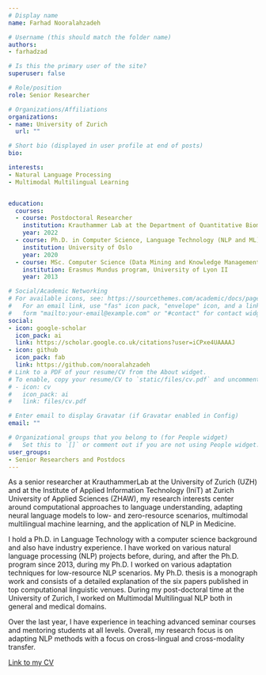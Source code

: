 ```yaml
---
# Display name
name: Farhad Nooralahzadeh

# Username (this should match the folder name)
authors:
- farhadzad

# Is this the primary user of the site?
superuser: false

# Role/position
role: Senior Researcher

# Organizations/Affiliations
organizations:
- name: University of Zurich
  url: ""

# Short bio (displayed in user profile at end of posts)
bio: 

interests:
- Natural Language Processing
- Multimodal Multilingual Learning


education:
  courses:
  - course: Postdoctoral Researcher
    institution: Krauthammer Lab at the Department of Quantitative Biomedicine (USZ-UZH) and Department of Computational Linguistics (UZH)
    year: 2022
  - course: Ph.D. in Computer Science, Language Technology (NLP and ML)
    institution: University of Oslo
    year: 2020
  - course: MSc. Computer Science (Data Mining and Knowledge Management)
    institution: Erasmus Mundus program, University of Lyon II
    year: 2013

# Social/Academic Networking
# For available icons, see: https://sourcethemes.com/academic/docs/page-builder/#icons
#   For an email link, use "fas" icon pack, "envelope" icon, and a link in the
#   form "mailto:your-email@example.com" or "#contact" for contact widget.
social:
- icon: google-scholar
  icon_pack: ai
  link: https://scholar.google.co.uk/citations?user=iCPxe4UAAAAJ
- icon: github
  icon_pack: fab
  link: https://github.com/nooralahzadeh
# Link to a PDF of your resume/CV from the About widget.
# To enable, copy your resume/CV to `static/files/cv.pdf` and uncomment the lines below.
# - icon: cv
#   icon_pack: ai
#   link: files/cv.pdf

# Enter email to display Gravatar (if Gravatar enabled in Config)
email: ""

# Organizational groups that you belong to (for People widget)
#   Set this to `[]` or comment out if you are not using People widget.
user_groups:
- Senior Researchers and Postdocs
---
```


As a senior researcher at KrauthammerLab at the University of Zurich (UZH) and at the Institute of Applied Information Technology (IniT) at Zurich University of Applied Sciences (ZHAW), my research interests center around computational approaches to language understanding, adapting neural language models to low- and zero-resource scenarios, multimodal multilingual machine learning, and the application of NLP in Medicine.

I hold a Ph.D. in Language Technology with a computer science background and also have industry experience. I have worked on various natural language processing (NLP) projects before, during, and after the Ph.D. program since 2013, during my Ph.D. I worked on various adaptation techniques for low-resource NLP scenarios. My Ph.D. thesis is a monograph work and consists of a detailed explanation of the six papers published in top computational linguistic venues. During my post-doctoral time at the University of Zurich, I worked on Multimodal Multilingual NLP both in general and medical domains.

Over the last year, I have experience in teaching advanced seminar courses and mentoring students at all levels. Overall, my research focus is on adapting NLP methods with a focus on cross-lingual and cross-modality transfer.

[Link to my CV]([https://website-name.com](https://github.com/uzh-dqbm-cmi/lab-website/blob/master/content/authors/farhadzad/)https://github.com/uzh-dqbm-cmi/lab-website/blob/master/content/authors/farhadzad/CV__FarhadZadeh.pdf])

